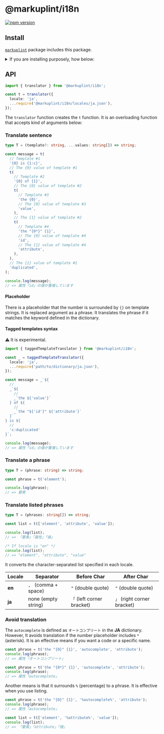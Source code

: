 # @markuplint/i18n

[![npm version](https://badge.fury.io/js/%40markuplint%2Fi18n.svg)](https://www.npmjs.com/package/@markuplint/i18n)

## Install

[`markuplint`](https://www.npmjs.com/package/markuplint) package includes this package.

<details>
<summary>If you are installing purposely, how below:</summary>

```sh
$ npm install @markuplint/i18n

$ yarn add @markuplint/i18n

```

</details>

## API

```ts
import { translator } from '@markuplint/i18n';

const t = translator({
  locale: 'ja',
  ...require('@markuplint/i18n/locales/ja.json'),
});
```

The `translator` function creates the `t` function.
It is an overloading function that accepts kind of arguments below:

### Translate sentence

```ts
type T = (template?: string, ...values: string[]) => string;
```

```ts
const message = t(
  // Template #1
  '{0} is {1:c}',
  // The {0} value of template #1
  t(
    // Template #2
    '{0} of {1}',
    // The {0} value of template #2
    t(
      // Template #3
      'the {0}',
      // The {0} value of template #3
      'value',
    ),
    // The {1} value of template #2
    t(
      // Template #4
      'the "{0*}" {1}',
      // The {0} value of template #4
      'id',
      // The {1} value of template #4
      'attribute',
    ),
  ),
  // The {1} value of template #1
  'duplicated',
);

console.log(message);
// => 属性「id」の値が重複しています
```

#### Placeholder

There is a placeholder that the number is surrounded by `{}` on template strings. It is replaced argument as a phrase. It translates the phrase if it matches the keyword defined in the dictionary.

#### Tagged templates syntax

:warning: It is experimental.

```ts
import { taggedTemplateTranslator } from '@markuplint/i18n';

const _ = taggedTemplateTranslator({
  locale: 'ja',
  ...require('path/to/dictionary/ja.json'),
});

const message = _`${
  //
  _`${
    //
    _`the ${'value'}`
  } of ${
    //
    _`the "${'id'}" ${'attribute'}`
  }`
} is ${
  //
  'c:duplicated'
}`;

console.log(message);
// => 属性「id」の値が重複しています
```

### Translate a phrase

```ts
type T = (phrase: string) => string;
```

```ts
const phrase = t('element');

console.log(phrase);
// => 要素
```

### Translate listed phrases

```ts
type T = (phrases: string[]) => string;
```

```ts
const list = t(['element', 'attribute', 'value']);

console.log(list);
// => 「要素」「属性」「値」

/* If locale is "en" */
console.log(list);
// => "element", "attribute", "value"
```

It converts the character-separated list specified in each locale.

| Locale | Separator            | Before Char                | After Char                  |
| ------ | -------------------- | -------------------------- | --------------------------- |
| **en** | `, ` (comma + space) | `"` (double quote)         | `"` (double quote)          |
| **ja** | none (empty string)  | `「` (left corner bracket) | `」` (right corner bracket) |

### Avoid translation

The `autocomplete` is defined as `オートコンプリート` in the **JA** dictionary.
However, It avoids translation if the number placeholder includes `*` (asterisk).
It is an effective means if you want a code or a specific name.

```ts
const phrase = t('the "{0}" {1}', 'autocomplete', 'attribute');
console.log(phrase);
// => 属性「オートコンプリート」

const phrase = t('the "{0*}" {1}', 'autocomplete', 'attribute');
console.log(phrase);
// => 属性「autocomplete」
```

Another means is that it surrounds `%` (percentage) to a phrase. It is effective when you use listing.

```ts
const phrase = t('the "{0}" {1}', '%autocomplete%', 'attribute');
console.log(phrase);
// => 属性「autocomplete」

const list = t(['element', '%attribute%', 'value']);
console.log(list);
// => 「要素」「attribute」「値」
```
